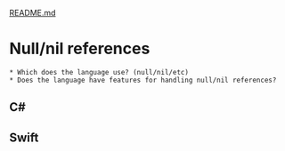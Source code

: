 [README.md](../README.md)

# Null/nil references
    * Which does the language use? (null/nil/etc)
    * Does the language have features for handling null/nil references?


## C#


## Swift
